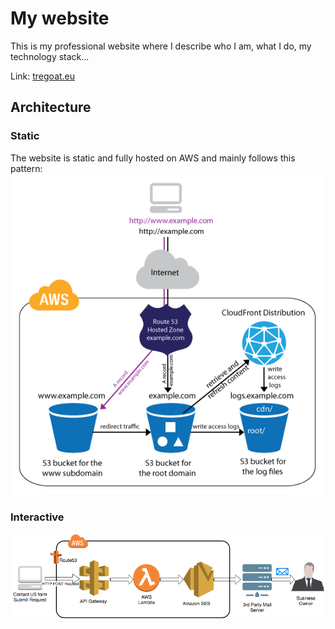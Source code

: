 # My website
This is my professional website where I describe who I am, what I do,
my technology stack...

Link: [tregoat.eu](https://tregoat.eu)

## Architecture
### Static
The website is static and fully hosted on AWS and mainly follows this pattern:
![image info](readme_images/main_project_flow.png)

### Interactive
![image info](readme_images/contact_me_flow.png)
